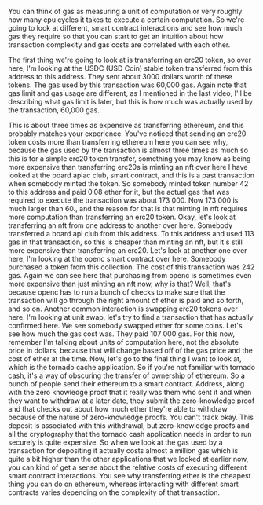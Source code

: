 You can think of gas as measuring a unit of computation or very roughly how many cpu cycles it takes to execute a certain computation. So we're going to look at different, smart contract interactions and see how much gas they require so that you can start to get an intuition about how transaction complexity and gas costs are correlated with each other.

The first thing we're going to look at is transferring an erc20 token, so over here, I'm looking at the USDC (USD Coin) stable token transferred from this address to this address. They sent about 3000 dollars worth of these tokens. The gas used by this transaction was 60,000 gas. Again note that gas limit and gas usage are different, as I mentioned in the last video, I'll be describing what gas limit is later, but this is how much was actually used by the transaction, 60,000 gas.

This is about three times as expensive as transferring ethereum, and this probably matches your experience. You've noticed that sending an erc20 token costs more than transferring ethereum here you can see why, because the gas used by the transaction is almost three times as much so this is for a simple erc20 token transfer, something you may know as being more expensive than transferring erc20s is minting an nft over here I have looked at the board apiac club, smart contract, and this is a past transaction when somebody minted the token. So somebody minted token number 42 to this address and paid 0.08 ether for it, but the actual gas that was required to execute the transaction was about 173 000. Now 173 000 is much larger than 60., and the reason for that is that minting in nft requires more computation than transferring an erc20 token. Okay, let's look at transferring an nft from one address to another over here. Somebody transferred a board api club from this address. To this address and used 113 gas in that transaction, so this is cheaper than minting an nft, but it's still more expensive than transferring an erc20. Let's look at another one over here, I'm looking at the openc smart contract over here. Somebody purchased a token from this collection. The cost of this transaction was 242 gas. Again we can see here that purchasing from openc is sometimes even more expensive than just minting an nft now, why is that? Well, that's because openc has to run a bunch of checks to make sure that the transaction will go through the right amount of ether is paid and so forth, and so on. Another common interaction is swapping erc20 tokens over here. I'm looking at unit swap, let's try to find a transaction that has actually confirmed here. We see somebody swapped ether for some coins. Let's see how much the gas cost was. They paid 107 000 gas. For this now, remember I'm talking about units of computation here, not the absolute price in dollars, because that will change based off of the gas price and the cost of ether at the time. Now, let's go to the final thing I want to look at, which is the tornado cache application. So if you're not familiar with tornado cash, it's a way of obscuring the transfer of ownership of ethereum. So a bunch of people send their ethereum to a smart contract. Address, along with the zero knowledge proof that it really was them who sent it and when they want to withdraw at a later date, they submit the zero-knowledge proof and that checks out about how much ether they're able to withdraw because of the nature of zero-knowledge proofs. You can't track okay. This deposit is associated with this withdrawal, but zero-knowledge proofs and all the cryptography that the tornado cash application needs in order to run securely is quite expensive. So when we look at the gas used by a transaction for depositing it actually costs almost a million gas which is quite a bit higher than the other applications that we looked at earlier now, you can kind of get a sense about the relative costs of executing different smart contract interactions. You see why transferring ether is the cheapest thing you can do on ethereum, whereas interacting with different smart contracts varies depending on the complexity of that transaction.